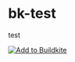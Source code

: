 # bk-test
test

[![Add to Buildkite](https://buildkite.com/button.svg)](https://buildkite.com/new)

